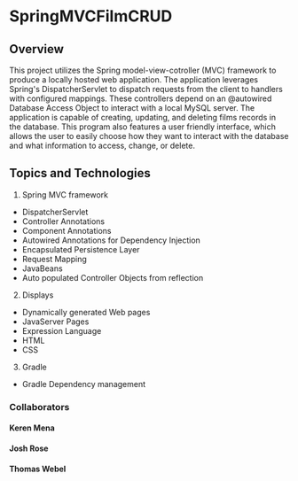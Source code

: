 # SpringMVCFilmCRUD

## Overview

This project utilizes the Spring model-view-cotroller (MVC) framework to produce a locally hosted web application. The application leverages Spring's DispatcherServlet to dispatch requests from the client to handlers with configured mappings. These controllers depend on an @autowired Database Access Object to interact with a local MySQL server. The application is capable of creating, updating, and deleting films records in the database. This program also features a user friendly interface, which allows the user to easily choose how they want to interact with the database and what information to access, change, or delete.  

## Topics and Technologies
1. Spring MVC framework
  * DispatcherServlet
  * Controller Annotations
  * Component Annotations
  * Autowired Annotations for Dependency Injection
  * Encapsulated Persistence Layer
  * Request Mapping
  * JavaBeans
  * Auto populated Controller Objects from reflection
2. Displays
  * Dynamically generated Web pages
  * JavaServer Pages
  * Expression Language
  * HTML
  * CSS
3. Gradle
  * Gradle Dependency management

### Collaborators
#### Keren Mena
#### Josh Rose
#### Thomas Webel
